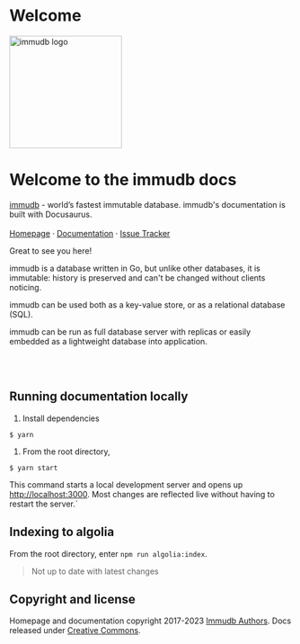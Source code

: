 # Welcome

<p>
    <a href="https://immudb.io/">
        <img src="https://docs.immudb.io/mascot.png" alt="immudb logo" width=200>
    </a>
</p>

<h1>Welcome to the immudb docs</h1>  
    
<p>
    <a href="https://immudb.io/">immudb</a> - world’s fastest immutable database. immudb's documentation is built with Docusaurus.
    <br><br/>
    <a href="https://immudb.io/">Homepage</a>
    ·
    <!-- #FIXME update with the most recent link -->
    <a href="https://docs.immudb.io/">Documentation</a>
    ·
    <a href="https://github.com/codenotary/immudb/issues">Issue Tracker</a>
</p>

Great to see you here!

immudb is a database written in Go, but unlike other databases, it is immutable: history is preserved and can't be changed without clients noticing.

immudb can be used both as a key-value store, or as a relational database (SQL).

immudb can be run as full database server with replicas or easily embedded as a lightweight database into application.

<br><br/>

## Running documentation locally  


1. Install dependencies
```
$ yarn
```

1. From the root directory, 
```
$ yarn start
```


This command starts a local development server and opens up [http://localhost:3000](http://localhost:3000). Most changes are reflected live without having to restart the server.`


## Indexing to algolia

From the root directory, enter `npm run algolia:index`.
> Not up to date with latest changes

## Copyright and license

Homepage and documentation copyright 2017-2023 [Immudb Authors](https://github.com/codenotary/immudb/graphs/contributors). 
Docs released under [Creative Commons](https://github.com/codenotary/immudb.io/blob/master/LICENSE).